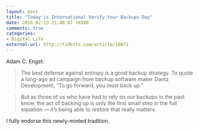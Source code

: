 ```yaml
---
layout: post
title: "Today is International Verify Your Backups Day"
date: 2015-02-13 21:40:47 +0100
comments: true
categories: 
- Digital Life
external-url: http://tidbits.com/article/10071
---
```


Adam C. Engst: 

> The best defense against entropy is a good backup strategy. To quote a long-ago ad campaign from backup software maker Dantz Development, “To go forward, you must back up.”

> But as those of us who have had to rely on our backups in the past know, the act of backing up is only the first small step in the full equation — it’s being able to _restore_ that really matters.

I fully endorse this newly-minted tradition.